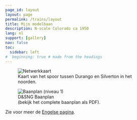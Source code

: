 ```yaml
---
page_id: layout
layout: page
permalink: /trains/layout
title: Mijn modelbaan
description: N-scale Colorado ca 1950
lang: nl
support: [gallery]
nav: false
toc:
  sidebar: left
#  beginning: true # made from the headings
---
```


<div class="row">
<div class="col-sm">
<figure><img src='{{ "/assets/img/trains2/dsng%20map.gif" | relative_url }}' alt="Netwerkkaart" class='img-fluid'>
<figcaption class="kleiner">Kaart van het spoor tussen Durango en Silverton in het noorden.</figcaption>
</figure>
</div>
<div class="col-sm">
<figure><img src='{{ "/assets/img/trains2/trackplan_full.png" | relative_url }}' alt='Baanplan (niveau 1)' class='img-fluid'>
<figcaption class="kleiner">D&amp;SNG Baanplan<br>(bekijk het <a {% static_href %}href="{{ site.baseurl }}/assets/pdf/Trackplan%20D_S%20RR%202018.pdf"{% endstatic_href %}>complete baanplan</a> als PDF).</figcaption>
</figure>
</div>
</div>

Zie voor meer de <a href="../../trains/layout.html">Engelse pagina</a>.
